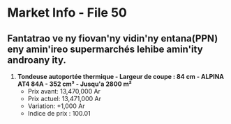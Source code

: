 # Market Info - File 50

## Fantatrao ve ny fiovan'ny vidin'ny entana(PPN) eny amin'ireo supermarchés lehibe amin'ity androany ity.

1. **Tondeuse autoportée thermique - Largeur de coupe : 84 cm - ALPINA AT4 84A - 352 cm³ - Jusqu'a 2800 m²**
   - Prix avant: 13,470,000 Ar
   - Prix actuel: 13,471,000 Ar
   - Variation: +1,000 Ar
   - Indice de prix : 100.01

